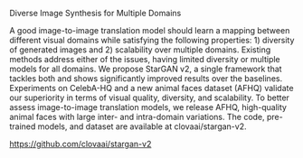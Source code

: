 

<!--
 * @version:
 * @Author:  StevenJokess https://github.com/StevenJokess
 * @Date: 2020-12-14 22:00:30
 * @LastEditors:  StevenJokess https://github.com/StevenJokess
 * @LastEditTime: 2020-12-18 19:21:58
 * @Description:
 * @TODO::
 * @Reference:https://github.com/clovaai/stargan-v2
-->
Diverse Image Synthesis for Multiple Domains

 A good image-to-image translation model should learn a mapping between different visual domains while satisfying the following properties: 1) diversity of generated images and 2) scalability over multiple domains. Existing methods address either of the issues, having limited diversity or multiple models for all domains. We propose StarGAN v2, a single framework that tackles both and shows significantly improved results over the baselines. Experiments on CelebA-HQ and a new animal faces dataset (AFHQ) validate our superiority in terms of visual quality, diversity, and scalability. To better assess image-to-image translation models, we release AFHQ, high-quality animal faces with large inter- and intra-domain variations. The code, pre-trained models, and dataset are available at clovaai/stargan-v2.

https://github.com/clovaai/stargan-v2
